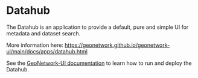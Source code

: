 # Datahub

The Datahub is an application to provide a default, pure and simple UI for metadata and dataset search.

More information here: https://geonetwork.github.io/geonetwork-ui/main/docs/apps/datahub.html

See the [GeoNetwork-UI documentation](https://geonetwork.github.io/geonetwork-ui/main/docs/guide/run.html) to learn how to run and deploy the Datahub.
